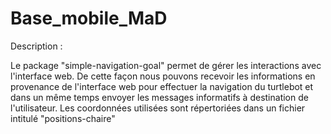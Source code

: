 # Base_mobile_MaD

Description :

Le package "simple-navigation-goal" permet de gérer les interactions avec l'interface web. De cette façon nous pouvons recevoir les informations en provenance de l'interface web pour effectuer la navigation du turtlebot et dans un même temps envoyer les messages informatifs à destination de l'utilisateur. Les coordonnées utilisées sont répertoriées dans un fichier intitulé "positions-chaire"




